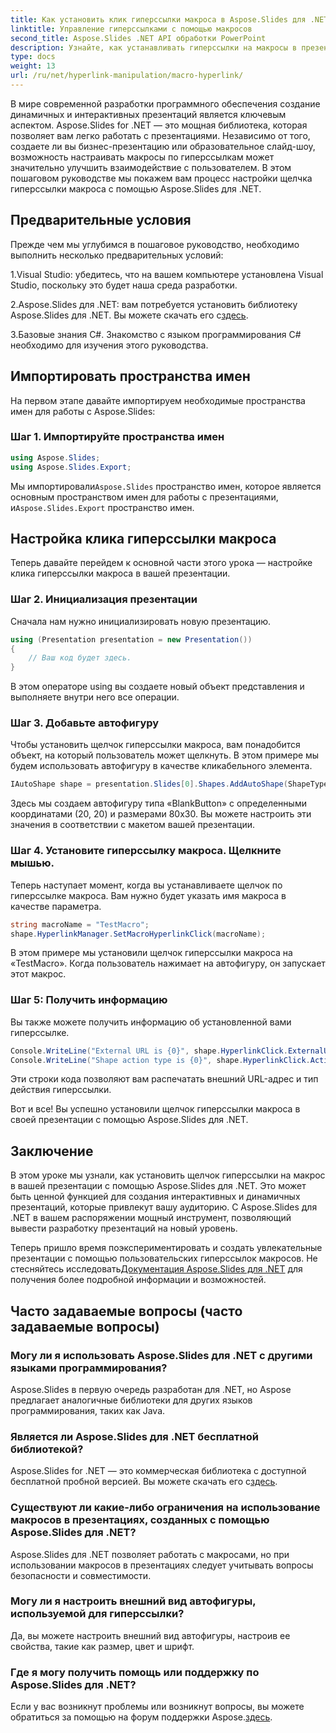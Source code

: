 ```yaml
---
title: Как установить клик гиперссылки макроса в Aspose.Slides для .NET
linktitle: Управление гиперссылками с помощью макросов
second_title: Aspose.Slides .NET API обработки PowerPoint
description: Узнайте, как устанавливать гиперссылки на макросы в презентациях с помощью Aspose.Slides для .NET. Повышайте интерактивность и привлекайте аудиторию.
type: docs
weight: 13
url: /ru/net/hyperlink-manipulation/macro-hyperlink/
---
```


В мире современной разработки программного обеспечения создание динамичных и интерактивных презентаций является ключевым аспектом. Aspose.Slides for .NET — это мощная библиотека, которая позволяет вам легко работать с презентациями. Независимо от того, создаете ли вы бизнес-презентацию или образовательное слайд-шоу, возможность настраивать макросы по гиперссылкам может значительно улучшить взаимодействие с пользователем. В этом пошаговом руководстве мы покажем вам процесс настройки щелчка гиперссылки макроса с помощью Aspose.Slides для .NET. 

## Предварительные условия

Прежде чем мы углубимся в пошаговое руководство, необходимо выполнить несколько предварительных условий:

1.Visual Studio: убедитесь, что на вашем компьютере установлена Visual Studio, поскольку это будет наша среда разработки.

 2.Aspose.Slides для .NET: вам потребуется установить библиотеку Aspose.Slides для .NET. Вы можете скачать его с[здесь](https://releases.aspose.com/slides/net/).

3.Базовые знания C#. Знакомство с языком программирования C# необходимо для изучения этого руководства.

## Импортировать пространства имен

На первом этапе давайте импортируем необходимые пространства имен для работы с Aspose.Slides:

### Шаг 1. Импортируйте пространства имен

```csharp
using Aspose.Slides;
using Aspose.Slides.Export;
```

 Мы импортировали`Aspose.Slides` пространство имен, которое является основным пространством имен для работы с презентациями, и`Aspose.Slides.Export` пространство имен.

## Настройка клика гиперссылки макроса

Теперь давайте перейдем к основной части этого урока — настройке клика гиперссылки макроса в вашей презентации.

### Шаг 2. Инициализация презентации

Сначала нам нужно инициализировать новую презентацию.

```csharp
using (Presentation presentation = new Presentation())
{
    // Ваш код будет здесь.
}
```

В этом операторе using вы создаете новый объект представления и выполняете внутри него все операции.

### Шаг 3. Добавьте автофигуру

Чтобы установить щелчок гиперссылки макроса, вам понадобится объект, на который пользователь может щелкнуть. В этом примере мы будем использовать автофигуру в качестве кликабельного элемента.

```csharp
IAutoShape shape = presentation.Slides[0].Shapes.AddAutoShape(ShapeType.BlankButton, 20, 20, 80, 30);
```

Здесь мы создаем автофигуру типа «BlankButton» с определенными координатами (20, 20) и размерами 80x30. Вы можете настроить эти значения в соответствии с макетом вашей презентации.

### Шаг 4. Установите гиперссылку макроса. Щелкните мышью.

Теперь наступает момент, когда вы устанавливаете щелчок по гиперссылке макроса. Вам нужно будет указать имя макроса в качестве параметра.

```csharp
string macroName = "TestMacro";
shape.HyperlinkManager.SetMacroHyperlinkClick(macroName);
```

В этом примере мы установили щелчок гиперссылки макроса на «TestMacro». Когда пользователь нажимает на автофигуру, он запускает этот макрос.

### Шаг 5: Получить информацию

Вы также можете получить информацию об установленной вами гиперссылке.

```csharp
Console.WriteLine("External URL is {0}", shape.HyperlinkClick.ExternalUrl);
Console.WriteLine("Shape action type is {0}", shape.HyperlinkClick.ActionType);
```

Эти строки кода позволяют вам распечатать внешний URL-адрес и тип действия гиперссылки.

Вот и все! Вы успешно установили щелчок гиперссылки макроса в своей презентации с помощью Aspose.Slides для .NET.

## Заключение

В этом уроке мы узнали, как установить щелчок гиперссылки на макрос в вашей презентации с помощью Aspose.Slides для .NET. Это может быть ценной функцией для создания интерактивных и динамичных презентаций, которые привлекут вашу аудиторию. С Aspose.Slides для .NET в вашем распоряжении мощный инструмент, позволяющий вывести разработку презентаций на новый уровень.

 Теперь пришло время поэкспериментировать и создать увлекательные презентации с помощью пользовательских гиперссылок макросов. Не стесняйтесь исследовать[Документация Aspose.Slides для .NET](https://reference.aspose.com/slides/net/) для получения более подробной информации и возможностей.

## Часто задаваемые вопросы (часто задаваемые вопросы)

### Могу ли я использовать Aspose.Slides для .NET с другими языками программирования?
Aspose.Slides в первую очередь разработан для .NET, но Aspose предлагает аналогичные библиотеки для других языков программирования, таких как Java.

### Является ли Aspose.Slides для .NET бесплатной библиотекой?
Aspose.Slides for .NET — это коммерческая библиотека с доступной бесплатной пробной версией. Вы можете скачать его с[здесь](https://releases.aspose.com/).

### Существуют ли какие-либо ограничения на использование макросов в презентациях, созданных с помощью Aspose.Slides для .NET?
Aspose.Slides для .NET позволяет работать с макросами, но при использовании макросов в презентациях следует учитывать вопросы безопасности и совместимости.

### Могу ли я настроить внешний вид автофигуры, используемой для гиперссылки?
Да, вы можете настроить внешний вид автофигуры, настроив ее свойства, такие как размер, цвет и шрифт.

### Где я могу получить помощь или поддержку по Aspose.Slides для .NET?
 Если у вас возникнут проблемы или возникнут вопросы, вы можете обратиться за помощью на форум поддержки Aspose.[здесь](https://forum.aspose.com/).